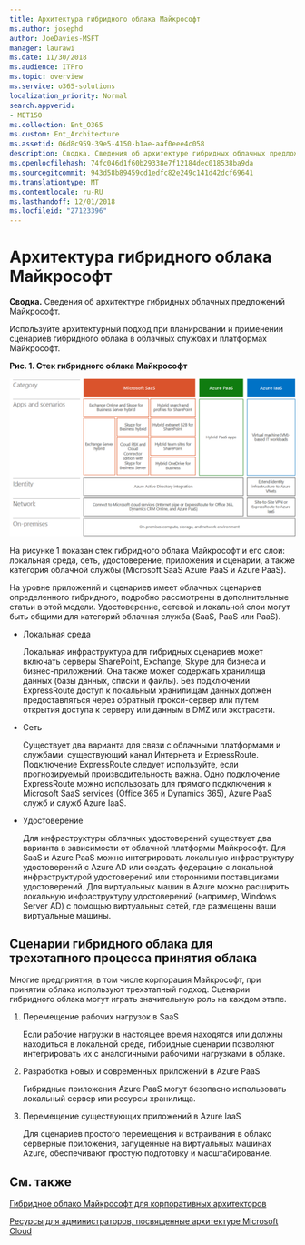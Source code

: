 ```yaml
---
title: Архитектура гибридного облака Майкрософт
ms.author: josephd
author: JoeDavies-MSFT
manager: laurawi
ms.date: 11/30/2018
ms.audience: ITPro
ms.topic: overview
ms.service: o365-solutions
localization_priority: Normal
search.appverid:
- MET150
ms.collection: Ent_O365
ms.custom: Ent_Architecture
ms.assetid: 06d8c959-39e5-4150-b1ae-aaf0eee4c058
description: Сводка. Сведения об архитектуре гибридных облачных предложений Майкрософт.
ms.openlocfilehash: 74fc046d1f60b29338e7f12184dec018538ba9da
ms.sourcegitcommit: 943d58b89459cd1edfc82e249c141d42dcf69641
ms.translationtype: MT
ms.contentlocale: ru-RU
ms.lasthandoff: 12/01/2018
ms.locfileid: "27123396"
---
```

# <a name="architecture-of-microsoft-hybrid-cloud-scenarios"></a>Архитектура гибридного облака Майкрософт

 **Сводка.** Сведения об архитектуре гибридных облачных предложений Майкрософт.
  
Используйте архитектурный подход при планировании и применении сценариев гибридного облака в облачных службах и платформах Майкрософт.
  
**Рис. 1. Стек гибридного облака Майкрософт**

![Стек гибридного облака Microsoft](media/Hybrid-Poster/Hybrid-Cloud-Stack.png)
  
На рисунке 1 показан стек гибридного облака Майкрософт и его слои: локальная среда, сеть, удостоверение, приложения и сценарии, а также категория облачной службы (Microsoft SaaS Azure PaaS и Azure PaaS).
  
На уровне приложений и сценариев имеет облачных сценариев определенного гибридного, подробно рассмотрены в дополнительные статьи в этой модели. Удостоверение, сетевой и локальной слои могут быть общими для категорий облачная служба (SaaS, PaaS или PaaS).
  
- Локальная среда
    
    Локальная инфраструктура для гибридных сценариев может включать серверы SharePoint, Exchange, Skype для бизнеса и бизнес-приложений. Она также может содержать хранилища данных (базы данных, списки и файлы). Без подключений ExpressRoute доступ к локальным хранилищам данных должен предоставляться через обратный прокси-сервер или путем открытия доступа к серверу или данным в DMZ или экстрасети.
    
- Сеть
    
    Существует два варианта для связи с облачными платформами и службами: существующий канал Интернета и ExpressRoute. Подключение ExpressRoute следует используйте, если прогнозируемый производительность важна. Одно подключение ExpressRoute можно использовать для прямого подключения к Microsoft SaaS services (Office 365 и Dynamics 365), Azure PaaS служб и служб Azure IaaS.
    
- Удостоверение
    
    Для инфраструктуры облачных удостоверений существует два варианта в зависимости от облачной платформы Майкрософт. Для SaaS и Azure PaaS можно интегрировать локальную инфраструктуру удостоверений с Azure AD или создать федерацию с локальной инфраструктурой удостоверений или сторонними поставщиками удостоверений. Для виртуальных машин в Azure можно расширить локальную инфраструктуру удостоверений (например, Windows Server AD) с помощью виртуальных сетей, где размещены ваши виртуальные машины.
    
## <a name="hybrid-cloud-scenarios-for-the-three-phase-cloud-adoption-process"></a>Сценарии гибридного облака для трехэтапного процесса принятия облака

Многие предприятия, в том числе корпорация Майкрософт, при принятии облака используют трехэтапный подход. Сценарии гибридного облака могут играть значительную роль на каждом этапе.
  
1. Перемещение рабочих нагрузок в SaaS
    
    Если рабочие нагрузки в настоящее время находятся или должны находиться в локальной среде, гибридные сценарии позволяют интегрировать их с аналогичными рабочими нагрузками в облаке.
    
2. Разработка новых и современных приложений в Azure PaaS
    
    Гибридные приложения Azure PaaS могут безопасно использовать локальный сервер или ресурсы хранилища.
    
3. Перемещение существующих приложений в Azure IaaS
    
    Для сценариев простого перемещения и встраивания в облако серверные приложения, запущенные на виртуальных машинах Azure, обеспечивают простую подготовку и масштабирование.
    
## <a name="see-also"></a>См. также

[Гибридное облако Майкрософт для корпоративных архитекторов](microsoft-hybrid-cloud-for-enterprise-architects.md)
  
[Ресурсы для администраторов, посвященные архитектуре Microsoft Cloud](microsoft-cloud-it-architecture-resources.md)

